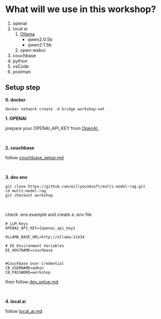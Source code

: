 # What will we use in this workshop?

1. openai
2. local ai 
    1. [Ollama](https://github.com/ollama/ollama)
        - qwen2:0.5b
        - qwen2:1.5b
    2. open-webui
3. couchbase
4. python
5. vsCode
6. postman


## Setup step
**0. docker**

```
docker network create -d bridge workshop-net
```

**1. OPENAI**

prepare your OPENAI_API_KEY from [OpenAI.](https://platform.openai.com/api-keys)

<br>

**2. couchbase**

follow [couchbase_setup.md](./couchbase_setup.md)

<br>

**3. dev env**

```
git clone https://github.com/willyecomsoft/multi-model-rag.git
cd multi-model-rag
git checkout workshop
```

<br>

check .env.example and create  a .env file
```
# LLM Keys
OPENAI_API_KEY={openai_api_key}

OLLAMA_BASE_URL=http://ollama:11434

# EE Environment Variables 
EE_HOSTNAME=couchbase


#Couchbase User Credential
CB_USERNAME=admin
CB_PASSWORD=workshop
```

then follow [dev_setup.md](./dev_setup.md)

<br>

**4. local ai**

follow [local_ai.md](./local_ai.md)